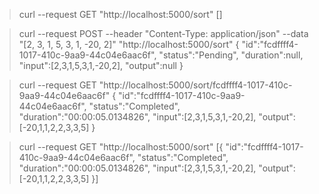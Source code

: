 
> curl --request GET "http://localhost:5000/sort"
[]

> curl --request POST --header "Content-Type: application/json" --data "[2, 3, 1, 5, 3, 1, -20, 2]" "http://localhost:5000/sort"
{
  "id":"fcdffff4-1017-410c-9aa9-44c04e6aac6f",
  "status":"Pending",
  "duration":null,
  "input":[2,3,1,5,3,1,-20,2],
  "output":null
}

> curl --request GET "http://localhost:5000/sort/fcdffff4-1017-410c-9aa9-44c04e6aac6f"
{
  "id":"fcdffff4-1017-410c-9aa9-44c04e6aac6f",
  "status":"Completed",
  "duration":"00:00:05.0134826",
  "input":[2,3,1,5,3,1,-20,2],
  "output":[-20,1,1,2,2,3,3,5]
}

> curl --request GET "http://localhost:5000/sort"
[{
  "id":"fcdffff4-1017-410c-9aa9-44c04e6aac6f",
  "status":"Completed",
  "duration":"00:00:05.0134826",
  "input":[2,3,1,5,3,1,-20,2],
  "output":[-20,1,1,2,2,3,3,5]
}]
